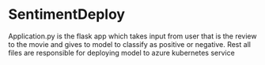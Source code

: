 # SentimentDeploy
Application.py is the flask app which takes input from user that is the review to the movie and gives to model to classify as positive or negative.
Rest all files are responsible for deploying model to azure kubernetes service
